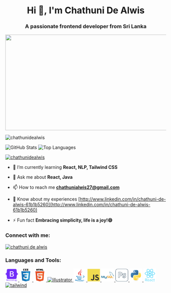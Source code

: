 <h1 align="center">Hi 👋, I'm Chathuni De Alwis</h1>
<h3 align="center">A passionate frontend developer from Sri Lanka</h3>



<img align="center" height="300" width="800" src="https://i.pinimg.com/originals/79/9e/0d/799e0d7779f6ea6c3a89885ff60c55af.gif"  />

<p align="left"> <img src="https://komarev.com/ghpvc/?username=chathunidealwis&label=Profile%20views&color=0e75b6&style=flat" alt="chathunidealwis" /> </p>
<div align="left">
  <img src="https://github-readme-stats.vercel.app/api?username=chathunidealwis&show_icons=true&locale=en&hide_title=false&hide_rank=false&include_all_commits=true&count_private=true&disable_animations=false&theme=dracula&hide_border=false" height="170" alt="GitHub Stats"  />
  <img src="https://github-readme-stats.vercel.app/api/top-langs?username=chathunidealwis&locale=en&hide_title=false&layout=compact&card_width=320&langs_count=5&theme=dracula&hide_border=false" height="170" alt="Top Languages"  />
</div>



<p align="left"> <a href="https://github.com/ryo-ma/github-profile-trophy"><img src="https://github-profile-trophy.vercel.app/?username=chathunidealwis" alt="chathunidealwis" /></a> </p>

- 🌱 I’m currently learning **React, NLP, Tailwind CSS**

- 💬 Ask me about **React, Java**

- 📫 How to reach me **chathunialwis27@gmail.com**

- 📄 Know about my experiences [http://www.linkedin.com/in/chathuni-de-alwis-61b1b5260](http://www.linkedin.com/in/chathuni-de-alwis-61b1b5260)

- ⚡ Fun fact **Embracing simplicity, life is a joy!😄**

<h3 align="left">Connect with me:</h3>
<p align="left">
<a href="https://linkedin.com/in/chathuni de alwis" target="blank"><img align="center" src="https://raw.githubusercontent.com/rahuldkjain/github-profile-readme-generator/master/src/images/icons/Social/linked-in-alt.svg" alt="chathuni de alwis" height="30" width="40" /></a>
</p>

<h3 align="left">Languages and Tools:</h3>
<p align="left"> <a href="https://getbootstrap.com" target="_blank" rel="noreferrer"> <img src="https://raw.githubusercontent.com/devicons/devicon/master/icons/bootstrap/bootstrap-plain-wordmark.svg" alt="bootstrap" width="40" height="40"/> </a> <a href="https://www.w3schools.com/css/" target="_blank" rel="noreferrer"> <img src="https://raw.githubusercontent.com/devicons/devicon/master/icons/css3/css3-original-wordmark.svg" alt="css3" width="40" height="40"/> </a> <a href="https://www.w3.org/html/" target="_blank" rel="noreferrer"> <img src="https://raw.githubusercontent.com/devicons/devicon/master/icons/html5/html5-original-wordmark.svg" alt="html5" width="40" height="40"/> </a> <a href="https://www.adobe.com/in/products/illustrator.html" target="_blank" rel="noreferrer"> <img src="https://www.vectorlogo.zone/logos/adobe_illustrator/adobe_illustrator-icon.svg" alt="illustrator" width="40" height="40"/> </a> <a href="https://www.java.com" target="_blank" rel="noreferrer"> <img src="https://raw.githubusercontent.com/devicons/devicon/master/icons/java/java-original.svg" alt="java" width="40" height="40"/> </a> <a href="https://developer.mozilla.org/en-US/docs/Web/JavaScript" target="_blank" rel="noreferrer"> <img src="https://raw.githubusercontent.com/devicons/devicon/master/icons/javascript/javascript-original.svg" alt="javascript" width="40" height="40"/> </a> <a href="https://www.mysql.com/" target="_blank" rel="noreferrer"> <img src="https://raw.githubusercontent.com/devicons/devicon/master/icons/mysql/mysql-original-wordmark.svg" alt="mysql" width="40" height="40"/> </a> <a href="https://www.photoshop.com/en" target="_blank" rel="noreferrer"> <img src="https://raw.githubusercontent.com/devicons/devicon/master/icons/photoshop/photoshop-line.svg" alt="photoshop" width="40" height="40"/> </a> <a href="https://www.python.org" target="_blank" rel="noreferrer"> <img src="https://raw.githubusercontent.com/devicons/devicon/master/icons/python/python-original.svg" alt="python" width="40" height="40"/> </a> <a href="https://reactjs.org/" target="_blank" rel="noreferrer"> <img src="https://raw.githubusercontent.com/devicons/devicon/master/icons/react/react-original-wordmark.svg" alt="react" width="40" height="40"/> </a> <a href="https://tailwindcss.com/" target="_blank" rel="noreferrer"> <img src="https://www.vectorlogo.zone/logos/tailwindcss/tailwindcss-icon.svg" alt="tailwind" width="40" height="40"/> </a> </p>




